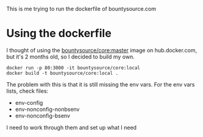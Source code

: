 This is me trying to run the dockerfile of bountysource.com

# Using the dockerfile

I thought of using the [bountysource/core:master](https://hub.docker.com/r/bountysource/core/tags/)
image on hub.docker.com, but it's 2 months old, so I decided to build my own.

```
docker run -p 80:3000 -it bountysource/core:local
docker build -t bountysource/core:local .
```

The problem with this is that it is still missing the env vars.
For the env vars lists, check files:
* env-config
* env-nonconfig-nonbsenv
* env-nonconfig-bsenv

I need to work through them and set up what I need
